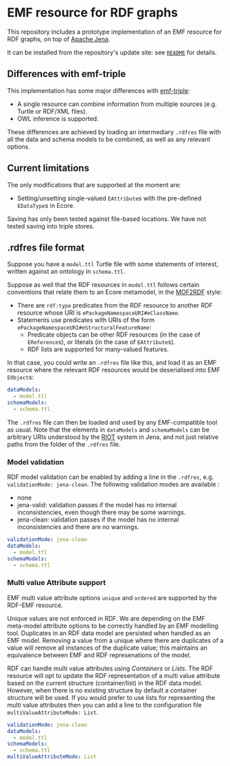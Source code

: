 # EMF resource for RDF graphs

This repository includes a prototype implementation of an EMF resource for RDF graphs, on top of [Apache Jena](https://jena.apache.org/).

It can be installed from the repository's update site: see [`README`](./README.md) for details.

## Differences with emf-triple

This implementation has some major differences with [emf-triple](https://github.com/ghillairet/emftriple):

* A single resource can combine information from multiple sources (e.g. Turtle or RDF/XML files).
* OWL inference is supported.

These differences are achieved by loading an intermediary `.rdfres` file with all the data and schema models to be combined, as well as any relevant options.

## Current limitations

The only modifications that are supported at the moment are:

* Setting/unsetting single-valued `EAttribute`s with the pre-defined `EDataType`s in Ecore.

Saving has only been tested against file-based locations.
We have not tested saving into triple stores.

## .rdfres file format

Suppose you have a `model.ttl` Turtle file with some statements of interest, written against an ontology in `schema.ttl`.

Suppose as well that the RDF resources in `model.ttl` follows certain conventions that relate them to an Ecore metamodel, in the [MOF2RDF](https://www.omg.org/spec/MOF2RDF/1.0/About-MOF2RDF) style:

* There are `rdf:type` predicates from the RDF resource to another RDF resource whose URI is `ePackageNamespaceURI#eClassName`.
* Statements use predicates with URIs of the form `ePackageNamespaceURI#eStructuralFeatureName`:
  * Predicate objects can be other RDF resources (in the case of `EReference`s), or literals (in the case of `EAttribute`s).
  * RDF lists are supported for many-valued features.

In that case, you could write an `.rdfres` file like this, and load it as an EMF resource where the relevant RDF resources would be deserialised into EMF `EObject`s:

```yaml
dataModels:
  - model.ttl
schemaModels:
  - schema.ttl
```

The `.rdfres` file can then be loaded and used by any EMF-compatible tool as usual.
Note that the elements in `dataModels` and `schemaModels` can be arbitrary URIs understood by the [RIOT](https://jena.apache.org/documentation/io/) system in Jena, and not just relative paths from the folder of the `.rdfres` file.

### Model validation

RDF model validation can be enabled by adding a line in the `.rdfres`, e.g. `validationMode: jena-clean`. The following validation modes are available :

- none
- jena-valid: validation passes if the model has no internal inconsistencies, even though there may be some warnings.
- jena-clean: validation passes if the model has no internal inconsistencies and there are no warnings.

```yaml
validationMode: jena-clean
dataModels:
  - model.ttl
schemaModels:
  - schema.ttl
```

### Multi value Attribute support

EMF multi value attribute options `unique` and `ordered` are supported by the RDF-EMF resource.

Unique values are not enforced in RDF. We are depending on the EMF meta-model attribute options to be correctly handled by an EMF modelling tool. Duplicates in an RDF data model are persisted when handled as an EMF model. Removing a value from a unique where there are duplicates of a value will remove all instances of the duplicate value; this maintains an equivalence between EMF and RDF represenations of the model.

RDF can handle multi value attributes using _Containers_ or _Lists_. The RDF resource will opt to update the RDF representation of a multi value attribute based on the current structure (container/list) in the RDF data model. However, when there is no existing structure by default a container structure will be used. If you would prefer to use lists for representing the multi value attributes then you can add a line to the configuration file `multiValueAttributeMode: List`.


```yaml
validationMode: jena-clean
dataModels:
  - model.ttl
schemaModels:
  - schema.ttl
multiValueAttributeMode: List
```
